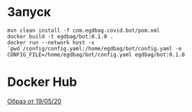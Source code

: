 # Запуск
```
mvn clean install -f com.egdbag.covid.bot/pom.xml
docker build -t egdbag/bot:0.1.0 .
docker run --network host -v `pwd`/config/config.yaml:/home/egdbag/bot/config.yaml -e CONFIG_FILE=/home/egdbag/bot/config.yaml egdbag/bot:0.1.0
```

# Docker Hub
[Образ от 19/05/20](https://hub.docker.com/repository/docker/airaketa/covid-bot/general)
